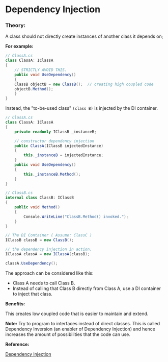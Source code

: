 # Dependency Injection

### Theory:

A class should not directly create instances of another class it depends on; 

**For example:**

```csharp
// ClassA.cs
class ClassA: IClassA
{
    // STRICTLY AVOID THIS.
    public void UseDependency()
    {
	ClassB objectB = new ClassB();  // creating high coupled code
	objectB.Method();
    }
}
```

Instead, the "to-be-used class" `(class B)` is injected by the DI container.

```csharp
// ClassA.cs
class ClassA: IClassA
{
    private readonly IClassB _instanceB;

    // constructor dependency injection
    public ClassA(IClassB injectedInstance)
    {
        this._instanceB = injectedInstance;
    }
    public void UseDependency()
    {
        this._instanceB.Method();
    }
}

```

```csharp
// ClassB.cs
internal class ClassB: IClassB
{
    public void Method()
    {
        Console.WriteLine("ClassB.Method() invoked.");
    }
}
```

```csharp
// The DI Container ( Assume: ClassC )
IClassB classB = new ClassB();

// the dependency injection in action.
IClassA classA = new IClassA(classB);

classA.UseDependency();
```

The approach can be considered like this:

- Class A needs to call Class B.
- Instead of calling that Class B directly from Class A, use a DI container to inject that class.

**Benefits:**

This creates low coupled code that is easier to maintain and extend. 

**Note:** Try to program to interfaces instead of direct classes. This is called Dependency Inversion (an enabler of Dependency Injection) and hence increases the amount of possibilities that the code can use.

**Reference:**

[Dependency Injection](https://github.com/rhitabratakarar/Practice/tree/main/DependencyInjection)
